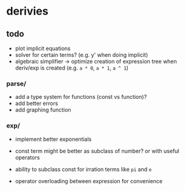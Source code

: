 # derivies

## todo

* plot implicit equations
* solver for certain terms? (e.g. y' when doing implicit)
* algebraic simplifier -> optimize creation of expression tree when deriv/exp is created (e.g. `a * 0`, `a * 1`, `a ^ 1`)

### parse/

* add a type system for functions (const vs function)?
* add better errors
* add graphing function

### exp/

* implement better exponentials

* const term might be better as subclass of number? or with useful operators
* ability to subclass const for irration terms like `pi` and `e`
* operator overloading between expression for convenience
